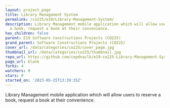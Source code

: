 ```yaml
---
layout: project_page
title: Library Management System
permalink: /co225/e19/Library-Management-System/
description: Library Management mobile application which will allow users to reserve
  a book, request a book at their convenience.
has_children: false
parent: E19 Software Constructions Projects (CO225)
grand_parent: Software Constructions Projects (CO225)
cover_url: /data/categories/co225/cover_page.jpg
thumbnail_url: /data/categories/co225/thumbnail.jpg
repo_url: https://github.com/cepdnaclk/e19-co225-Library-Management-System
page_url: blank
forks: 4
watchers: 0
stars: 0
started_on: '2023-05-25T13:39:35Z'
---
```


Library Management mobile application which will allow users to reserve a book, request a book at their convenience.